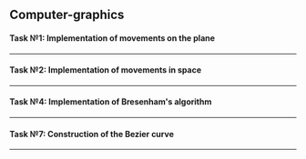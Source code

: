 ## Computer-graphics

#### Task №1: Implementation of movements on the plane
***
#### Task №2: Implementation of movements in space
***
#### Task №4: Implementation of Bresenham's algorithm
***
#### Task №7: Construction of the Bezier curve
***
